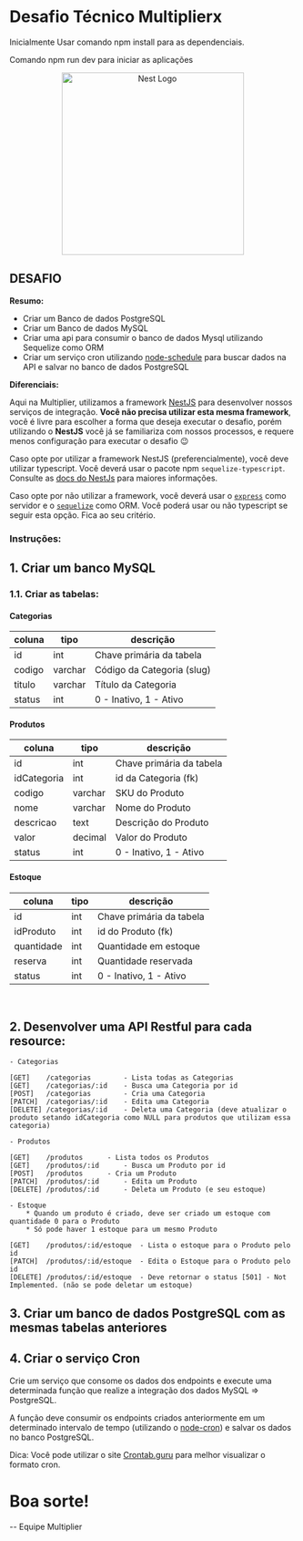 # Desafio Técnico Multiplierx
 
 Inicialmente Usar comando npm install para as dependenciais.
 
 Comando npm run dev para iniciar as aplicações
 
 
 
<p align="center">
  <img src="https://multiplier.com.br/assets/multiplier.svg" width="320" alt="Nest Logo" />
</p>




## DESAFIO

**Resumo:**

- Criar um Banco de dados PostgreSQL
- Criar um Banco de dados MySQL
- Criar uma api para consumir o banco de dados Mysql utilizando Sequelize como ORM
- Criar um serviço cron utilizando [node-schedule](https://www.npmjs.com/package/node-schedule) para buscar dados na API e salvar no banco de dados PostgreSQL

**Diferenciais:**

Aqui na Multiplier, utilizamos a framework [NestJS](https://nestjs.com/) para desenvolver nossos serviços de integração. **Você não precisa utilizar esta mesma framework**, você é livre para escolher a forma que deseja executar o desafio, porém utilizando o **NestJS** você já se familiariza com nossos processos, e requere menos configuração para executar o desafio 😉

Caso opte por utilizar a framework NestJS (preferencialmente), você deve utilizar typescript. Você deverá usar o pacote npm `sequelize-typescript`. Consulte as [docs do NestJs](https://docs.nestjs.com/recipes/sql-sequelize) para maiores informações.

Caso opte por não utilizar a framework, você deverá usar o [`express`](https://expressjs.com/pt-br/starter/hello-world.html) como servidor e o [`sequelize`](https://sequelize.org/master/) como ORM. Você poderá usar ou não typescript se seguir esta opção. Fica ao seu critério.

### Instruções:

## 1. Criar um banco MySQL
### 1.1. Criar as tabelas:

#### Categorias
| coluna | tipo    | descrição                  |
|--------|---------|----------------------------|
| id     | int     | Chave primária da tabela   |
| codigo | varchar | Código da Categoria (slug) |
| titulo | varchar | Título da Categoria        |
| status | int     | 0 - Inativo, 1 - Ativo     |

#### Produtos
| coluna      | tipo    | descrição                |
|-------------|---------|--------------------------|
| id          | int     | Chave primária da tabela |
| idCategoria | int     | id da Categoria (fk)     |
| codigo      | varchar | SKU do Produto           |
| nome        | varchar | Nome do Produto          |
| descricao   | text    | Descrição do Produto     |
| valor       | decimal | Valor do Produto         |
| status      | int     | 0 - Inativo, 1 - Ativo   |

#### Estoque
| coluna     | tipo    | descrição                |
|------------|---------|--------------------------|
| id         | int     | Chave primária da tabela |
| idProduto  | int     | id do Produto (fk)       |
| quantidade | int     | Quantidade em estoque    |
| reserva    | int     | Quantidade reservada     |
| status     | int     | 0 - Inativo, 1 - Ativo   |


<br>

## 2. Desenvolver uma API Restful para cada resource:
	
	- Categorias
	
	[GET] 	 /categorias 		- Lista todas as Categorias
	[GET] 	 /categorias/:id 	- Busca uma Categoria por id
	[POST] 	 /categorias 		- Cria uma Categoria
	[PATCH]  /categorias/:id 	- Edita uma Categoria
	[DELETE] /categorias/:id	- Deleta uma Categoria (deve atualizar o produto setando idCategoria como NULL para produtos que utilizam essa categoria)

	- Produtos
	
	[GET] 	 /produtos 		- Lista todos os Produtos
	[GET] 	 /produtos/:id 		- Busca um Produto por id
	[POST] 	 /produtos 		- Cria um Produto
	[PATCH]  /produtos/:id 		- Edita um Produto
	[DELETE] /produtos/:id		- Deleta um Produto (e seu estoque)

	- Estoque
		* Quando um produto é criado, deve ser criado um estoque com quantidade 0 para o Produto
		* Só pode haver 1 estoque para um mesmo Produto
	
	[GET] 	 /produtos/:id/estoque 	- Lista o estoque para o Produto pelo id
	[PATCH]  /produtos/:id/estoque 	- Edita o Estoque para o Produto pelo id
	[DELETE] /produtos/:id/estoque	- Deve retornar o status [501] - Not Implemented. (não se pode deletar um estoque)

## 3. Criar um banco de dados PostgreSQL com as mesmas tabelas anteriores

## 4. Criar o serviço Cron
Crie um serviço que consome os dados dos endpoints e execute uma determinada função que realize a integração dos dados MySQL => PostgreSQL.

A função deve consumir os endpoints criados anteriormente em um determinado intervalo de tempo (utilizando o [node-cron](https://www.npmjs.com/package/node-schedule)) e salvar os dados no banco PostgreSQL.

Dica: Você pode utilizar o site [Crontab.guru](https://crontab.guru/) para melhor visualizar o formato cron.

# Boa sorte!

-- Equipe Multiplier

 
 
